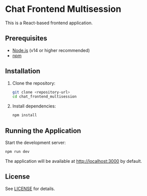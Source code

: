 # Chat Frontend Multisession

This is a React-based frontend application.

## Prerequisites

- [Node.js](https://nodejs.org/) (v14 or higher recommended)
- [npm](https://www.npmjs.com/)

## Installation

1. Clone the repository:

    ```bash
    git clone <repository-url>
    cd chat_frontend_multisession
    ```

2. Install dependencies:

    ```bash
    npm install
    ```

## Running the Application

Start the development server:

```bash
npm run dev
```

The application will be available at [http://localhost:3000](http://localhost:3000) by default.

## License

See [LICENSE](./LICENSE) for details.